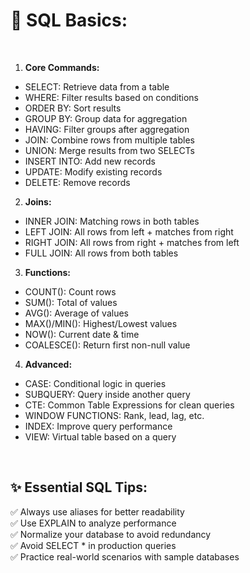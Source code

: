 # 📝 SQL Basics:

</br>

1. **Core Commands:**

- SELECT: Retrieve data from a table  
- WHERE: Filter results based on conditions  
- ORDER BY: Sort results  
- GROUP BY: Group data for aggregation  
- HAVING: Filter groups after aggregation  
- JOIN: Combine rows from multiple tables  
- UNION: Merge results from two SELECTs  
- INSERT INTO: Add new records  
- UPDATE: Modify existing records  
- DELETE: Remove records  

2. **Joins:**

- INNER JOIN: Matching rows in both tables  
- LEFT JOIN: All rows from left + matches from right  
- RIGHT JOIN: All rows from right + matches from left  
- FULL JOIN: All rows from both tables  

3. **Functions:**

- COUNT(): Count rows  
- SUM(): Total of values  
- AVG(): Average of values  
- MAX()/MIN(): Highest/Lowest values  
- NOW(): Current date & time  
- COALESCE(): Return first non-null value
 
4. **Advanced:**

- CASE: Conditional logic in queries  
- SUBQUERY: Query inside another query  
- CTE: Common Table Expressions for clean queries
- WINDOW FUNCTIONS: Rank, lead, lag, etc.  
- INDEX: Improve query performance  
- VIEW: Virtual table based on a query 

</br>

## ✨ Essential SQL Tips:

✅ Always use aliases for better readability  
✅ Use EXPLAIN to analyze performance  
✅ Normalize your database to avoid redundancy  
✅ Avoid SELECT * in production queries  
✅ Practice real-world scenarios with sample databases
